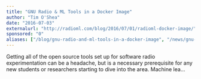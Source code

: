```yaml
---
title: "GNU Radio & ML Tools in a Docker Image"
author: "Tim O'Shea"
date: "2016-07-03"
externalurl: "http://radioml.com/blog/2016/07/01/radioml-docker-image/"
sponsored: "0"
aliases: ["/blog/gnu-radio-and-ml-tools-in-a-docker-image", "/news/gnu-radio-and-ml-tools-in-a-docker-image"]
---
```

Getting all of the open source tools set up for software radio experimentation can be a headache, but is a necessary prerequisite for any new students or researchers starting to dive into the area. Machine lea...
<!--more-->